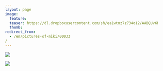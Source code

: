 ```yaml
---
layout: page
image:
  feature:
  teaser: https://dl.dropboxusercontent.com/sh/ea1wtnz7z734o12/AABQUv6NYBsP-OHeI2oY_LPoa/mikin-kuvat/3/DSC12613-245px.jpg
  thumb:
redirect_from:
  - /en/pictures-of-miki/00033/
---
```


[![](https://dl.dropboxusercontent.com/sh/ea1wtnz7z734o12/AAAfaNbsOfPzmsfWZ72qttXia/mikin-kuvat/3/DSC12608-800px.jpg)](https://dl.dropboxusercontent.com/sh/ea1wtnz7z734o12/AAA3RLBO6pEh9m4LazZhybAha/mikin-kuvat/3/DSC12608.jpg)

[![](https://dl.dropboxusercontent.com/sh/ea1wtnz7z734o12/AABRGsBC4v1eAUN1F8njM4Lqa/mikin-kuvat/3/DSC12613-800px.jpg)](https://dl.dropboxusercontent.com/sh/ea1wtnz7z734o12/AAD81XJ4rWnfW-DnqbzBViQKa/mikin-kuvat/3/DSC12613.jpg)
